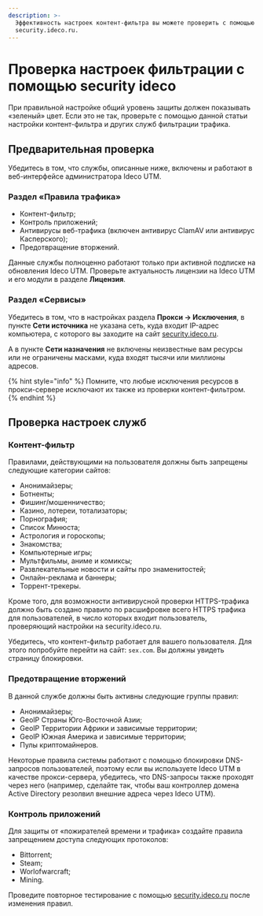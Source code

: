 ```yaml
---
description: >-
  Эффективность настроек контент-фильтра вы можете проверить с помощью сервиса
  security.ideco.ru.
---
```


# Проверка настроек фильтрации с помощью security ideco

При правильной настройке общий уровень защиты должен показывать «зеленый» цвет. Если это не так, проверьте с помощью данной статьи настройки контент-фильтра и других служб фильтрации трафика.

## Предварительная проверка

Убедитесь в том, что службы, описанные ниже, включены и работают в веб-интерфейсе администратора Ideco UTM.

### Раздел «Правила трафика»

* Контент-фильтр;
* Контроль приложений;
* Антивирусы веб-трафика (включен антивирус ClamAV или антивирус Касперского);
* Предотвращение вторжений.

Данные службы полноценно работают только при активной подписке на обновления Ideco UTM. Проверьте актуальность лицензии на Ideco UTM и его модули в разделе **Лицензия**.

### Раздел «Сервисы»

Убедитесь в том, что в настройках раздела **Прокси -> Исключения**, в пункте **Сети источника** не указана сеть, куда входит IP-адрес компьютера, с которого вы заходите на сайт [security.ideco.ru](https://security.ideco.ru/).

А в пункте **Сети назначения** не включены неизвестные вам ресурсы или не ограничены масками, куда входят тысячи или миллионы адресов.

{% hint style="info" %}
Помните, что любые исключения ресурсов в прокси-сервере исключают их также из проверки контент-фильтром.
{% endhint %}

## Проверка настроек служб

### Контент-фильтр

Правилами, действующими на пользователя должны быть запрещены следующие категории сайтов:

* Анонимайзеры;
* Ботненты;
* Фишинг/мошенничество;
* Казино, лотереи, тотализаторы;
* Порнография;
* Список Минюста;
* Астрология и гороскопы;
* Знакомства;
* Компьютерные игры;
* Мультфильмы, аниме и комиксы;
* Развлекательные новости и сайты про знаменитостей;
* Онлайн-реклама и баннеры;
* Торрент-трекеры.

Кроме того, для возможности антивирусной проверки HTTPS-трафика должно быть создано правило по расшифровке всего HTTPS трафика для пользователей, в число которых входит пользователь, проверяющий настройки на security.ideco.ru.

Убедитесь, что контент-фильтр работает для вашего пользователя. Для этого попробуйте перейти на сайт: `sex.com`. Вы должны увидеть страницу блокировки.

### Предотвращение вторжений

В данной службе должны быть активны следующие группы правил:

* Анонимайзеры;
* GeoIP Страны Юго-Восточной Азии;
* GeoIP Территории Африки и зависимые территории;
* GeoIP Южная Америка и зависимые территории;
* Пулы криптомайнеров.

Некоторые правила системы работают с помощью блокировки DNS-запросов пользователей, поэтому если вы используете Ideco UTM в качестве прокси-сервера, убедитесь, что DNS-запросы также проходят через него (например, сделайте так, чтобы ваш контроллер домена Active Directory резолвил внешние адреса через Ideco UTM).

### Контроль приложений

Для защиты от «пожирателей времени и трафика» создайте правила запрещением доступа следующих протоколов:

* Bittorrent;
* Steam;
* Worlofwarcraft;
* Mining.

Проведите повторное тестирование с помощью [security.ideco.ru](https://security.ideco.ru/) после изменения правил.

